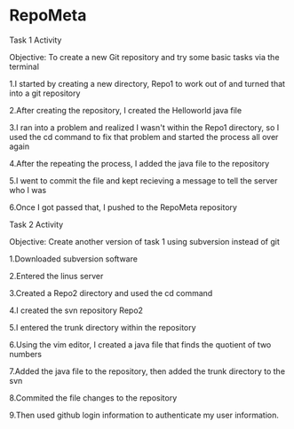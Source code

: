 # RepoMeta

Task 1 Activity

Objective: To create a new Git repository and try some basic tasks via the terminal

1.I started by creating a new directory, Repo1 to work out of and turned that into a git repository

2.After creating the repository, I created the Helloworld java file

3.I ran into a problem and realized I wasn't within the Repo1 directory, so I used the cd command to fix that problem and started the process all over again

4.After the repeating the process, I added the java file to the repository

5.I went to commit the file and kept recieving a message to tell the server who I was

6.Once I got passed that, I pushed to the RepoMeta repository

Task 2 Activity

Objective: Create another version of task 1 using subversion instead of git

1.Downloaded subversion software

2.Entered the linus server

3.Created a Repo2 directory and used the cd command

4.I created the svn repository Repo2

5.I entered the trunk directory within the repository

6.Using the vim editor, I created a java file that finds the quotient of two numbers

7.Added the java file to the repository, then added the trunk directory to the svn

8.Commited the file changes to the repository

9.Then used github login information to authenticate my user information.
